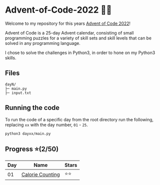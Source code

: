 # Advent-of-Code-2022 🎄🧝

Welcome to my repository for this years [Advent of Code 2022](https://adventofcode.com/2022)! 

Advent of Code is a 25-day Advent calendar, consisting of small programming puzzles for a variety of skill sets 
and skill levels that can be solved in any programming language. 

I chose to solve the challenges in Python3, in order to hone on my Python3 skills.

## Files
```
dayN/
├─ main.py
├─ input.txt
```
## Running the code
To run the code of a specific day from the root directory run the following, replacing `xx` with the day number, `01` - `25`. 

```
python3 dayxx/main.py
```


## Progress ⭐️(2/50)
|Day|Name|Stars|
| --- | --- | --- |
| 01 | [Calorie Counting](https://github.com/bjarnerossen/Advent-of-Code-2022/tree/main/day1) | ⭐️⭐️|

